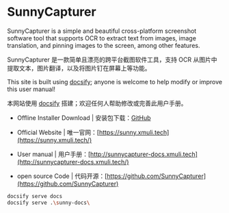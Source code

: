 # SunnyCapturer 



SunnyCapturer is a simple and beautiful cross-platform screenshot software tool that supports OCR to extract text from images, image translation, and pinning images to the screen, among other features.

SunnyCapturer 是一款简单且漂亮的跨平台截图软件工具，支持 OCR 从图片中提取文本，图片翻译，以及将图片钉在屏幕上等功能。



This site is built using [docsify](https://docsify.js.org); anyone is welcome to help modify or improve this user manual!

本网站使用 [docsify](https://docsify.js.org) 搭建；欢迎任何人帮助修改或完善此用户手册。



- Offline Installer Download | 安装包下载：[GitHub](https://github.com/XMuli/SunnyPages/releases)

- Official Website | 唯一官网：[https://sunny.xmuli.tech](https://sunny.xmuli.tech/)
- User manual | 用户手册：[http://sunnycapturer-docs.xmuli.tech](http://sunnycapturer-docs.xmuli.tech/)
- open source Code | 代码开源：[https://github.com/SunnyCapturer](https://github.com/SunnyCapturer)



```bash
docsify serve docs
docsify serve .\sunny-docs\
```

